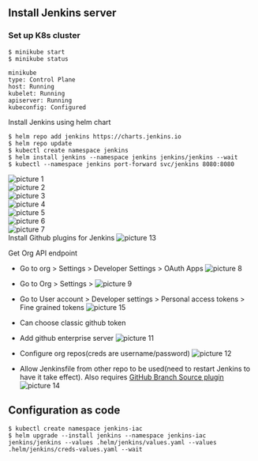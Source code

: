 ## Install Jenkins server
### Set up K8s cluster
```
$ minikube start
$ minikube status

minikube
type: Control Plane
host: Running
kubelet: Running
apiserver: Running
kubeconfig: Configured
```
Install Jenkins using helm chart
```
$ helm repo add jenkins https://charts.jenkins.io
$ helm repo update
$ kubectl create namespace jenkins
$ helm install jenkins --namespace jenkins jenkins/jenkins --wait
$ kubectl --namespace jenkins port-forward svc/jenkins 8080:8080
```
![picture 1](images/a5359b01d2ea287fb71ea8a755874c9e56c7434031147717355fde81230ca7c8.png)  
![picture 2](images/0a3529bc993366a821d55f2022a36be1a2a3e96dde1fcf909b1bbf0a7b486d3f.png)  
![picture 3](images/84971ced0ef2074601433e3ea611acd13f0171ebf92abefb9bca97e731eec78a.png)  
![picture 4](images/5b145d03f9cb10c5a0cfc8106b8a7f7c341f5b6df012043919f2305293b59d3d.png)  
![picture 5](images/2fa646854be9d64270335edcf277ddbf410541ffe1c324bfb96b37b6747e78af.png)  
![picture 6](images/84918d1df2a2c5282fe9394bec67621ea63c01bc31f9ec420044995841880855.png)  
![picture 7](images/a880b1f853f3a58cd641af85632b382f33f052b2d39ff300a0f2af584ba8d624.png)  
Install Github plugins for Jenkins
![picture 13](images/5283513b8734605ea5668831f4d0c5eb1f1382cfc1b426cff1eda6ad7a357c5a.png)  

Get Org API endpoint
- Go to org > Settings > Developer Settings > OAuth Apps
  ![picture 8](images/573db7acb3cba7271b972dedf463979f8bae160d3cab9cfb0fb121a09491cf2a.png)  

- Go to Org > Settings > ![picture 9](images/f1af019560a21aa84752dbefb7184da590eb9387728cd2decbe53eb326c685cb.png)  
- Go to User account > Developer settings > Personal access tokens > Fine grained tokens
 ![picture 15](images/85d32d723f005cb2fdea65c57ace75cf627ec45cbd28e53bb555a8ace211ec36.png)  

- Can choose classic github token
- Add github enterprise server
  ![picture 11](images/84078e9394cab60b9bbbb94848c896fbf823886dd939f99863ac12f670888ddf.png)  
- Configure org repos(creds are username/password)
![picture 12](images/715b6f02b3447aa8f967e35571985f4c6a46c5a11bfa42947093f7d6462b6bfc.png)  
- Allow Jenkinsfile from other repo to be used(need to restart Jenkins to have it take effect). Also requires [GitHub Branch Source plugin ](https://docs.cloudbees.com/docs/cloudbees-ci/latest/cloud-admin-guide/github-branch-source-plugin)
![picture 14](images/7fee139b23fd9a0f94326eaaa3543f3ddfb57f4f0af89c1df8b677a031228b4b.png)  
## Configuration as code
```
$ kubectl create namespace jenkins-iac
$ helm upgrade --install jenkins --namespace jenkins-iac jenkins/jenkins --values .helm/jenkins/values.yaml --values .helm/jenkins/creds-values.yaml --wait
```
